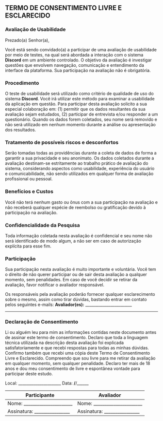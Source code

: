

## TERMO DE CONSENTIMENTO LIVRE E ESCLARECIDO

### Avaliação de Usabilidade

Prezado(a) Senhor(a),

Você está sendo convidado(a) a participar de uma avaliação de usabilidade por meio de testes, na qual será abordada a interação com o sistema **Discord** em um ambiente controlado. O objetivo da avaliação é investigar questões que envolvem navegação, comunicação e entendimento da interface da plataforma. Sua participação na avaliação não é obrigatória.

### Procedimento

O teste de usabilidade será utilizado como critério de qualidade de uso do sistema **Discord**. Você irá utilizar este método para examinar a usabilidade da aplicação em questão. Para participar desta avaliação solicito a sua especial colaboração em: (1) permitir que os dados resultantes da sua avaliação sejam estudados, (2) participar de entrevista e/ou responder a um questionário. Quando os dados forem coletados, seu nome será removido e não será utilizado em nenhum momento durante a análise ou apresentação dos resultados.

### Tratamento de possíveis riscos e desconfortos

Serão tomadas todas as providências durante a coleta de dados de forma a garantir a sua privacidade e seu anonimato. Os dados coletados durante a avaliação destinam-se estritamente ao trabalho prático de avaliação do sistema, considerando aspectos como usabilidade, experiência do usuário e comunicabilidade, não sendo utilizados em qualquer forma de avaliação profissional ou pessoal.

### Benefícios e Custos

Você não terá nenhum gasto ou ônus com a sua participação na avaliação e não receberá qualquer espécie de reembolso ou gratificação devido à participação na avaliação.

### Confidencialidade da Pesquisa

Toda informação coletada nesta avaliação é confidencial e seu nome não será identificado de modo algum, a não ser em caso de autorização explícita para esse fim.

### Participação

Sua participação nesta avaliação é muito importante e voluntária. Você tem o direito de não querer participar ou de sair desta avaliação a qualquer momento, sem penalidades. Em caso de você decidir se retirar da avaliação, favor notificar o avaliador responsável.

Os responsáveis pela avaliação poderão fornecer qualquer esclarecimento sobre o mesmo, assim como tirar dúvidas, bastando entrar em contato pelos seguintes e-mails:
**Avaliador(es):** \_\_\_\_\_\_\_\_\_\_\_\_\_\_\_\_\_\_\_\_\_\_\_\_

---

### Declaração de Consentimento

Li ou alguém leu para mim as informações contidas neste documento antes de assinar este termo de consentimento. Declaro que toda a linguagem técnica utilizada na descrição desta avaliação foi explicada satisfatoriamente e que recebi respostas para todas as minhas dúvidas. Confirmo também que recebi uma cópia deste Termo de Consentimento Livre e Esclarecido. Compreendo que sou livre para me retirar da avaliação em qualquer momento, sem qualquer penalidade. Declaro ter mais de 18 anos e dou meu consentimento de livre e espontânea vontade para participar deste estudo.

Local: \_\_\_\_\_\_\_\_\_\_\_\_\_\_\_\_\_\_\_\_\_\_
Data: ****/****/\_\_\_\_\_\_

| Participante                                       | Avaliador                                          |
| -------------------------------------------------- | -------------------------------------------------- |
| Nome: \_\_\_\_\_\_\_\_\_\_\_\_\_\_\_\_\_\_\_\_\_\_ | Nome: \_\_\_\_\_\_\_\_\_\_\_\_\_\_\_\_\_\_\_\_\_\_ |
| Assinatura: \_\_\_\_\_\_\_\_\_\_\_\_\_\_\_\_       | Assinatura: \_\_\_\_\_\_\_\_\_\_\_\_\_\_\_\_       |

